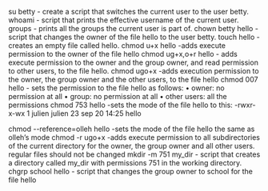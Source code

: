 su betty - create a script that switches the current user to the user betty.
whoami - script that prints the effective username of the current user.
groups - prints all the groups the current user is part of.
chown betty hello -script that changes the owner of the file hello to the user betty.
touch hello - creates an empty file called hello.
chmod u+x hello -adds execute permission to the owner of the file hello
chmod ug+x,o+r hello - adds execute permission to the owner and the group owner, and read permission to other users, to the file hello.
chmod ugo+x -adds execution permission to the owner, the group owner and the other users, to the file hello
chmod 007 hello - sets the permission to the file hello as follows:
•	owner: no permission at all
•	group: no permission at all
•	other users: all the permissions
chmod 753 hello -sets the mode of the file hello to this:
-rwxr-x-wx 1 julien julien 23 sep 20 14:25 hello

chmod --reference=olleh hello -sets the mode of the file hello the same as olleh’s mode
chmod  -r ugo+x -adds execute permission to all subdirectories of the current directory for the owner, the group owner and all other users. regular files should not be changed
mkdir -m 751 my_dir - script that creates a directory called my_dir with permissions 751 in the working directory.
chgrp school hello - script that changes the group owner to school for the file hello



